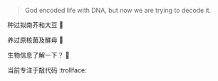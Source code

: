 >God encoded life with DNA, but now we are trying to decode it.

 种过拟南芥和大豆   :herb:

 养过原核菌及酵母   :beer:

 生物信息了解一下？ :koala:

 当前专注于敲代码   :trollface:



